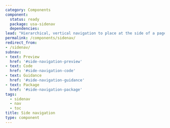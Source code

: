 ```yaml
---
category: Components
component:
  status: ready
  package: usa-sidenav
  dependencies:
lead: "Hierarchical, vertical navigation to place at the side of a page."
permalink: /components/sidenav/
redirect_from:
- /sidenav/
subnav:
- text: Preview
  href: '#side-navigation-preview'
- text: Code
  href: '#side-navigation-code'
- text: Guidance
  href: '#side-navigation-guidance'
- text: Package
  href: '#side-navigation-package'
tags:
  - sidenav
  - nav
  - toc
title: Side navigation
type: component
---
```

